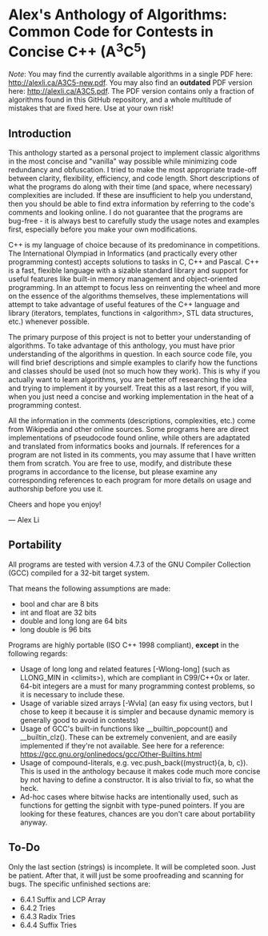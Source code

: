 Alex's Anthology of Algorithms: Common Code for Contests in Concise C++ (A<sup>3</sup>C<sup>5</sup>)
==================

*Note*: You may find the currently available algorithms in a single PDF here: http://alexli.ca/A3C5-new.pdf.
You may also find an **outdated** PDF version here: http://alexli.ca/A3C5.pdf.
The PDF version contains only a fraction of algorithms found in this GitHub repository, and a whole multitude of mistakes that are fixed here. Use at your own risk!

## Introduction

This anthology started as a personal project to implement classic algorithms in the most concise and "vanilla" way possible while minimizing code redundancy and obfuscation. I tried to make the most appropriate trade-off between clarity, flexibility, efficiency, and code length. Short descriptions of what the programs do along with their time (and space, where necessary) complexities are included. If these are insufficient to help you understand, then you should be able to find extra information by referring to the code's comments and looking online. I do not guarantee that the programs are bug-free - it is always best to carefully study the usage notes and examples first, especially before you make your own modifications.

C++ is my language of choice because of its predominance in competitions. The International Olympiad in Informatics (and practically every other programming contest) accepts solutions to tasks in C, C++ and Pascal. C++ is a fast, flexible language with a sizable standard library and support for useful features like built-in memory management and object-oriented programming. In an attempt to focus less on reinventing the wheel and more on the essence of the algorithms themselves, these implementations will attempt to take advantage of useful features of the C++ language and library (iterators, templates, functions in \<algorithm\>, STL data structures, etc.) whenever possible.

The primary purpose of this project is not to better your understanding of algorithms. To take advantage of this anthology, you must have prior understanding of the algorithms in question. In each source code file, you will find brief descriptions and simple examples to clarify how the functions and classes should be used (not so much how they work). This is why if you actually want to learn algorithms, you are better off researching the idea and trying to implement it by yourself. Treat this as a last resort, if you will, when you just need a concise and working implementation in the heat of a programming contest.

All the information in the comments (descriptions, complexities, etc.) come from Wikipedia and other online sources. Some programs here are direct implementations of pseudocode found online, while others are adaptated and translated from informatics books and journals. If references for a program are not listed in its comments, you may assume that I have written them from scratch. You are free to use, modify, and distribute these programs in accordance to the license, but please examine any corresponding references to each program for more details on usage and authorship before you use it.

Cheers and hope you enjoy!

— Alex Li

## Portability

All programs are tested with version 4.7.3 of the GNU Compiler Collection (GCC) compiled for a 32-bit target system.

That means the following assumptions are made:
* bool and char are 8 bits
* int and float are 32 bits
* double and long long are 64 bits
* long double is 96 bits

Programs are highly portable (ISO C++ 1998 compliant), __except__ in the following regards:
* Usage of long long and related features \[-Wlong-long\] (such as LLONG_MIN in \<climits\>), which are compliant in C99/C++0x or later. 64-bit integers are a must for many programming contest problems, so it is necessary to include these.
* Usage of variable sized arrays \[-Wvla\] (an easy fix using vectors, but I chose to keep it because it is simpler and because dynamic memory is generally good to avoid in contests)
* Usage of GCC's built-in functions like __builtin_popcount() and __builtin_clz(). These can be extremely convenient, and are easily implemented if they're not available. See here for a reference: https://gcc.gnu.org/onlinedocs/gcc/Other-Builtins.html
* Usage of compound-literals, e.g. vec.push_back((mystruct){a, b, c}). This is used in the anthology because it makes code much more concise by not having to define a constructor. It is also trivial to fix, so what the heck.
* Ad-hoc cases where bitwise hacks are intentionally used, such as functions for getting the signbit with type-puned pointers. If you are looking for these features, chances are you don't care about portability anyway.

## To-Do

Only the last section (strings) is incomplete. It will be completed soon. Just be patient. After that, it will just be some proofreading and scanning for bugs. The specific unfinished sections are:

* 6.4.1 Suffix and LCP Array
* 6.4.2 Tries
* 6.4.3 Radix Tries
* 6.4.4 Suffix Tries
